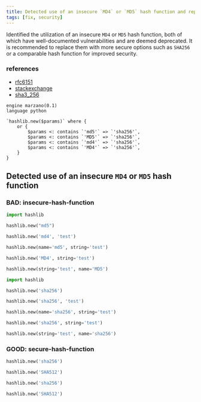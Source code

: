 ```yaml
---
title: Detected use of an insecure `MD4` or `MD5` hash function and replace with `SHA256`
tags: [fix, security]
---
```


Identified the utilization of an insecure `MD4` or `MD5` hash function, both of which have well-documented vulnerabilities and are deemed deprecated. It is recommended to replace them with more secure options such as `SHA256` or a comparable hash function for improved security.

### references

- [rfc6151](https://tools.ietf.org/html/rfc6151)
- [stackexchange](https://crypto.stackexchange.com/questions/44151/how-does-the-flame-malware-take-advantage-of-md5-collision)
- [sha3_256](https://pycryptodome.readthedocs.io/en/latest/src/hash/sha3_256.html)


```grit
engine marzano(0.1)
language python

`hashlib.new($params)` where {
    or {
        $params <: contains `'md5'` => `'sha256'`,
        $params <: contains `'MD5'` => `'sha256'`,
        $params <: contains `'md4'` => `'sha256'`,
        $params <: contains `'MD4'` => `'sha256'`,
    }
}
```

## Detected use of an insecure `MD4` or `MD5` hash function

### BAD: insecure-hash-function

```python
import hashlib

hashlib.new("md5")

hashlib.new('md4', 'test')

hashlib.new(name='md5', string='test')

hashlib.new('MD4', string='test')

hashlib.new(string='test', name='MD5')
```

```python
import hashlib

hashlib.new('sha256')

hashlib.new('sha256', 'test')

hashlib.new(name='sha256', string='test')

hashlib.new('sha256', string='test')

hashlib.new(string='test', name='sha256')
```

### GOOD: secure-hash-function

```python
hashlib.new('sha256')

hashlib.new('SHA512')
```

```python
hashlib.new('sha256')

hashlib.new('SHA512')
```
